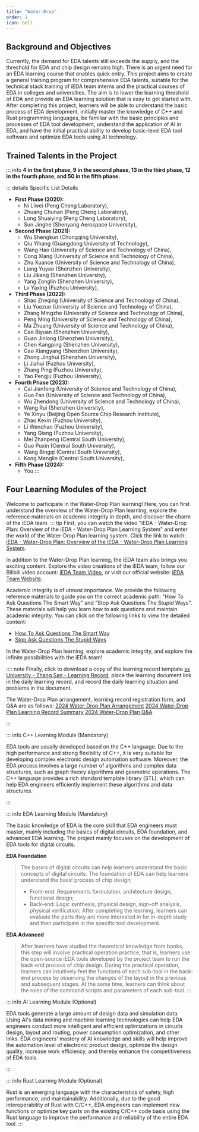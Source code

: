 ```yaml
---
title: "Water-Drop"
order: 1
icon: bell
---
```


## **Background and Objectives**

Currently, the demand for EDA talents still exceeds the supply, and the threshold for EDA and chip design remains high. There is an urgent need for an EDA learning course that enables quick entry. This project aims to create a general training program for comprehensive EDA talents, suitable for the technical stack training of iEDA team interns and the practical courses of EDA in colleges and universities. The aim is to lower the learning threshold of EDA and provide an EDA learning solution that is easy to get started with. After completing this project, learners will be able to understand the basic process of EDA development, initially master the knowledge of C++ and Rust programming languages, be familiar with the basic principles and processes of EDA tool development, understand the application of AI in EDA, and have the initial practical ability to develop basic-level EDA tool software and optimize EDA tools using AI technology.

## **Trained Talents in the Project**


::: info
**4 in the first phase, 9 in the second phase, 13 in the third phase, 12 in the fourth phase, and 50 in the fifth phase.**

::: details Specific List Details

- **First Phase (2020):**
  - Ni Liwei (Peng Cheng Laboratory),
  - Zhuang Chunan (Peng Cheng Laboratory),
  - Long Shuaiying (Peng Cheng Laboratory),
  - Sun Jinghe (Shenyang Aerospace University),
- **Second Phase (2021):**
  - Wu Shengkun (Chongqing University),
  - Qiu Yihang (Guangdong University of Technology),
  - Wang Hao (University of Science and Technology of China),
  - Cong Xiang (University of Science and Technology of China),
  - Zhu Xuance (University of Science and Technology of China),
  - Liang Yuyao (Shenzhen University),
  - Liu Jikang (Shenzhen University),
  - Yang Zonglin (Shenzhen University),
  - Lv Yaxing (Fuzhou University),
- **Third Phase (2022):**
  - Shao Zheqing (University of Science and Technology of China),
  - Liu Yuezuo (University of Science and Technology of China),
  - Zhang Mingzhe (University of Science and Technology of China),
  - Peng Ming (University of Science and Technology of China),
  - Ma Zhuang (University of Science and Technology of China),
  - Cao Biyuan (Shenzhen University),
  - Guan Jinlong (Shenzhen University),
  - Chen Kangping (Shenzhen University),
  - Gao Xiangyang (Shenzhen University),
  - Zhong Jinghui (Shenzhen University),
  - Li Jiahui (Fuzhou University),
  - Zhang Ping (Fuzhou University),
  - Yao Pengju (Fuzhou University),
- **Fourth Phase (2023):**
  - Cai Jianfeng (University of Science and Technology of China),
  - Guo Fan (University of Science and Technology of China),
  - Wu Zhendong (University of Science and Technology of China),
  - Wang Rui (Shenzhen University),
  - Ye Xinyu (Beijing Open Source Chip Research Institute),
  - Zhao Kexin (Fuzhou University),
  - Li Wenchao (Fuzhou University),
  - Yang Qiang (Fuzhou University),
  - Mei Zhanpeng (Central South University),
  - Guo Puxin (Central South University),
  - Wang Bingqi (Central South University),
  - Kong Menglin (Central South University),
- **Fifth Phase (2024):**
  - You
:::



## **Four Learning Modules of the Project**

Welcome to participate in the Water-Drop Plan learning! Here, you can first understand the overview of the Water-Drop Plan learning, explore the reference materials on academic integrity in depth, and discover the charm of the iEDA team.
::: tip
First, you can watch the video "iEDA - Water-Drop Plan: Overview of the iEDA - Water-Drop Plan Learning System" and enter the world of the Water-Drop Plan learning system. Click the link to watch: [iEDA - Water-Drop Plan: Overview of the iEDA - Water-Drop Plan Learning System](https://www.bilibili.com/video/BV1fz4y1W7si).

In addition to the Water-Drop Plan learning, the iEDA team also brings you exciting content. Explore the video creations of the iEDA team, follow our Bilibili video account: [iEDA Team Video](https://space.bilibili.com/1189298533), or visit our official website: [iEDA Team Website](https://ieda.oscc.cc).

Academic integrity is of utmost importance. We provide the following reference materials to guide you on the correct academic path: "How To Ask Questions The Smart Way" and "Stop Ask Questions The Stupid Ways". These materials will help you learn how to ask questions and maintain academic integrity. You can click on the following links to view the detailed content:

- [How To Ask Questions The Smart Way](https://github.com/ryanhanwu/How-To-Ask-Questions-The-Smart-Way/blob/master/README-zh_CN.md)
- [Stop Ask Questions The Stupid Ways](https://github.com/tangx/Stop-Ask-Questions-The-Stupid-Ways/blob/master/README.md)


In the Water-Drop Plan learning, explore academic integrity, and explore the infinite possibilities with the iEDA team!

:::: note
Finally, click to download a copy of the learning record template [xx University - Zhang San - Learning Record](https://docs.qq.com/sheet/DVWxnZXh4RU1QTnRp), place the learning document link in the daily learning record, and record the daily learning situation and problems in the document.

The Water-Drop Plan arrangement, learning record registration form, and Q&A are as follows:
[2024 Water-Drop Plan Arrangement](https://docs.qq.com/sheet/DYnlkTnp4cFJVV0RZ?tab=BB08J2)
[2024 Water-Drop Plan Learning Record Summary](https://docs.qq.com/sheet/DVXRHZHZkdWVCdnp0?tab=BB08J2)
[2024 Water-Drop Plan Q&A](https://docs.qq.com/doc/DUVdvZ3V6THVHWHRr)

:::

::: info C++ Learning Module (Mandatory)

EDA tools are usually developed based on the C++ language. Due to the high performance and strong flexibility of C++, it is very suitable for developing complex electronic design automation software. Moreover, the EDA process involves a large number of algorithms and complex data structures, such as graph theory algorithms and geometric operations. The C++ language provides a rich standard template library (STL), which can help EDA engineers efficiently implement these algorithms and data structures.

:::

::: info EDA Learning Module (Mandatory)

The basic knowledge of EDA is the core skill that EDA engineers must master, mainly including the basics of digital circuits, EDA foundation, and advanced EDA learning. The project mainly focuses on the development of EDA tools for digital circuits.

**EDA Foundation**
> The basics of digital circuits can help learners understand the basic concepts of digital circuits. The foundation of EDA can help learners understand the basic process of chip design;
>
> - Front-end: Requirements formulation, architecture design, functional design;
> - Back-end: Logic synthesis, physical design, sign-off analysis, physical verification;
> After completing the learning, learners can evaluate the parts they are more interested in for in-depth study and then participate in the specific tool development.

**EDA Advanced**
> After learners have studied the theoretical knowledge from books, this step will involve practical operation practice, that is, learners use the open-source iEDA tools developed by the project team to run the back-end process of chip design.
> During the practical operation, learners can intuitively feel the functions of each sub-tool in the back-end process by observing the changes of the layout in the previous and subsequent stages. At the same time, learners can think about the roles of the command scripts and parameters of each sub-tool.
:::

::: info AI Learning Module (Optional)

EDA tools generate a large amount of design data and simulation data. Using AI's data mining and machine learning technologies can help EDA engineers conduct more intelligent and efficient optimizations in circuits design, layout and routing, power consumption optimization, and other links. EDA engineers' mastery of AI knowledge and skills will help improve the automation level of electronic product design, optimize the design quality, increase work efficiency, and thereby enhance the competitiveness of EDA tools.

:::

::: info Rust Learning Module (Optional)

 Rust is an emerging language with the characteristics of safety, high performance, and maintainability. Additionally, due to the good interoperability of Rust with C/C++, EDA engineers can implement new functions or optimize key parts on the existing C/C++ code basis using the Rust language to improve the performance and reliability of the entire EDA tool.
:::